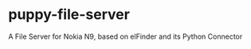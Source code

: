 puppy-file-server
=================

A File Server for Nokia N9, based on elFinder and its Python Connector